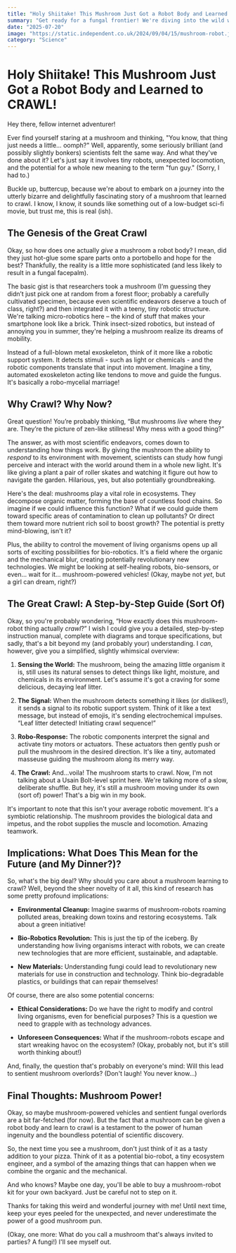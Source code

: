 ```yaml
---
title: "Holy Shiitake! This Mushroom Just Got a Robot Body and Learned to CRAWL!"
summary: "Get ready for a fungal frontier! We're diving into the wild world of a mushroom that's ditching decomposition and embracing robotics. Prepare for giggles, gasps, and maybe a slight existential crisis about the future of fungi."
date: "2025-07-20"
image: "https://static.independent.co.uk/2024/09/04/15/mushroom-robot.jpg"
category: "Science"
---
```


# Holy Shiitake! This Mushroom Just Got a Robot Body and Learned to CRAWL!

Hey there, fellow internet adventurer!

Ever find yourself staring at a mushroom and thinking, "You know, that thing just needs a little… oomph?" Well, apparently, some seriously brilliant (and possibly slightly bonkers) scientists felt the same way. And what they've done about it? Let's just say it involves tiny robots, unexpected locomotion, and the potential for a whole new meaning to the term "fun guy." (Sorry, I had to.)

Buckle up, buttercup, because we're about to embark on a journey into the utterly bizarre and delightfully fascinating story of a mushroom that learned to crawl. I know, I know, it sounds like something out of a low-budget sci-fi movie, but trust me, this is real (ish).

## The Genesis of the Great Crawl

Okay, so how does one actually _give_ a mushroom a robot body? I mean, did they just hot-glue some spare parts onto a portobello and hope for the best? Thankfully, the reality is a little more sophisticated (and less likely to result in a fungal facepalm).

The basic gist is that researchers took a mushroom (I’m guessing they didn’t just pick one at random from a forest floor; probably a carefully cultivated specimen, because even scientific endeavors deserve a touch of class, right?) and then integrated it with a teeny, tiny robotic structure. We're talking micro-robotics here – the kind of stuff that makes your smartphone look like a brick. Think insect-sized robotics, but instead of annoying you in summer, they're helping a mushroom realize its dreams of mobility.

Instead of a full-blown metal exoskeleton, think of it more like a robotic support system. It detects stimuli - such as light or chemicals - and the robotic components translate that input into movement. Imagine a tiny, automated exoskeleton acting like tendons to move and guide the fungus. It's basically a robo-mycelial marriage!

## Why Crawl? Why Now?

Great question! You’re probably thinking, “But mushrooms _live_ where they are. They’re the picture of zen-like stillness! Why mess with a good thing?”

The answer, as with most scientific endeavors, comes down to understanding how things work. By giving the mushroom the ability to _respond_ to its environment with movement, scientists can study how fungi perceive and interact with the world around them in a whole new light. It's like giving a plant a pair of roller skates and watching it figure out how to navigate the garden. Hilarious, yes, but also potentially groundbreaking.

Here's the deal: mushrooms play a vital role in ecosystems. They decompose organic matter, forming the base of countless food chains. So imagine if we could influence this function? What if we could guide them toward specific areas of contamination to clean up pollutants? Or direct them toward more nutrient rich soil to boost growth? The potential is pretty mind-blowing, isn't it?

Plus, the ability to control the movement of living organisms opens up all sorts of exciting possibilities for bio-robotics. It's a field where the organic and the mechanical blur, creating potentially revolutionary new technologies. We might be looking at self-healing robots, bio-sensors, or even… wait for it… mushroom-powered vehicles! (Okay, maybe not _yet_, but a girl can dream, right?)

## The Great Crawl: A Step-by-Step Guide (Sort Of)

Okay, so you're probably wondering, “How exactly does this mushroom-robot thing actually _crawl_?” I wish I could give you a detailed, step-by-step instruction manual, complete with diagrams and torque specifications, but sadly, that's a bit beyond my (and probably your) understanding. I _can_, however, give you a simplified, slightly whimsical overview:

1.  **Sensing the World:** The mushroom, being the amazing little organism it is, still uses its natural senses to detect things like light, moisture, and chemicals in its environment. Let's assume it's got a craving for some delicious, decaying leaf litter.

2.  **The Signal:** When the mushroom detects something it likes (or dislikes!), it sends a signal to its robotic support system. Think of it like a text message, but instead of emojis, it's sending electrochemical impulses. “Leaf litter detected! Initiating crawl sequence!”

3.  **Robo-Response:** The robotic components interpret the signal and activate tiny motors or actuators. These actuators then gently push or pull the mushroom in the desired direction. It's like a tiny, automated masseuse guiding the mushroom along its merry way.

4.  **The Crawl:** And…voila! The mushroom starts to crawl. Now, I'm not talking about a Usain Bolt-level sprint here. We're talking more of a slow, deliberate shuffle. But hey, it's still a mushroom moving under its own (sort of) power! That's a big win in my book.

It's important to note that this isn't your average robotic movement. It's a symbiotic relationship. The mushroom provides the biological data and impetus, and the robot supplies the muscle and locomotion. Amazing teamwork.

## Implications: What Does This Mean for the Future (and My Dinner?)?

So, what's the big deal? Why should you care about a mushroom learning to crawl? Well, beyond the sheer novelty of it all, this kind of research has some pretty profound implications:

- **Environmental Cleanup:** Imagine swarms of mushroom-robots roaming polluted areas, breaking down toxins and restoring ecosystems. Talk about a green initiative!

- **Bio-Robotics Revolution:** This is just the tip of the iceberg. By understanding how living organisms interact with robots, we can create new technologies that are more efficient, sustainable, and adaptable.

- **New Materials:** Understanding fungi could lead to revolutionary new materials for use in construction and technology. Think bio-degradable plastics, or buildings that can repair themselves!

Of course, there are also some potential concerns:

- **Ethical Considerations:** Do we have the right to modify and control living organisms, even for beneficial purposes? This is a question we need to grapple with as technology advances.

- **Unforeseen Consequences:** What if the mushroom-robots escape and start wreaking havoc on the ecosystem? (Okay, probably not, but it's still worth thinking about!)

And, finally, the question that's probably on everyone's mind: Will this lead to sentient mushroom overlords? (Don't laugh! You never know…)

## Final Thoughts: Mushroom Power!

Okay, so maybe mushroom-powered vehicles and sentient fungal overlords are a bit far-fetched (for now). But the fact that a mushroom can be given a robot body and learn to crawl is a testament to the power of human ingenuity and the boundless potential of scientific discovery.

So, the next time you see a mushroom, don't just think of it as a tasty addition to your pizza. Think of it as a potential bio-robot, a tiny ecosystem engineer, and a symbol of the amazing things that can happen when we combine the organic and the mechanical.

And who knows? Maybe one day, you'll be able to buy a mushroom-robot kit for your own backyard. Just be careful not to step on it.

Thanks for taking this weird and wonderful journey with me! Until next time, keep your eyes peeled for the unexpected, and never underestimate the power of a good mushroom pun.

(Okay, one more: What do you call a mushroom that's always invited to parties? A fungi!) I'll see myself out.
